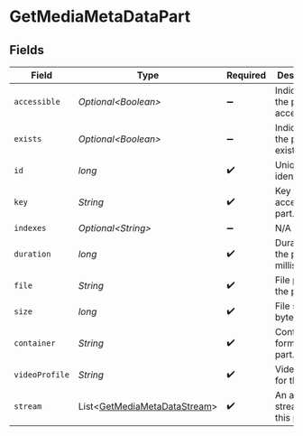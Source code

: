 # GetMediaMetaDataPart


## Fields

| Field                                                                              | Type                                                                               | Required                                                                           | Description                                                                        | Example                                                                            |
| ---------------------------------------------------------------------------------- | ---------------------------------------------------------------------------------- | ---------------------------------------------------------------------------------- | ---------------------------------------------------------------------------------- | ---------------------------------------------------------------------------------- |
| `accessible`                                                                       | *Optional\<Boolean>*                                                               | :heavy_minus_sign:                                                                 | Indicates if the part is accessible.                                               | true                                                                               |
| `exists`                                                                           | *Optional\<Boolean>*                                                               | :heavy_minus_sign:                                                                 | Indicates if the part exists.                                                      | true                                                                               |
| `id`                                                                               | *long*                                                                             | :heavy_check_mark:                                                                 | Unique part identifier.                                                            | 418385                                                                             |
| `key`                                                                              | *String*                                                                           | :heavy_check_mark:                                                                 | Key to access this part.                                                           | /library/parts/418385/1735864239/file.mkv                                          |
| `indexes`                                                                          | *Optional\<String>*                                                                | :heavy_minus_sign:                                                                 | N/A                                                                                | sd                                                                                 |
| `duration`                                                                         | *long*                                                                             | :heavy_check_mark:                                                                 | Duration of the part in milliseconds.                                              | 9610350                                                                            |
| `file`                                                                             | *String*                                                                           | :heavy_check_mark:                                                                 | File path for the part.                                                            | /mnt/Movies_1/W/Wicked (2024).mkv                                                  |
| `size`                                                                             | *long*                                                                             | :heavy_check_mark:                                                                 | File size in bytes.                                                                | 30649952104                                                                        |
| `container`                                                                        | *String*                                                                           | :heavy_check_mark:                                                                 | Container format of the part.                                                      | mkv                                                                                |
| `videoProfile`                                                                     | *String*                                                                           | :heavy_check_mark:                                                                 | Video profile for the part.                                                        | main 10                                                                            |
| `stream`                                                                           | List\<[GetMediaMetaDataStream](../../models/operations/GetMediaMetaDataStream.md)> | :heavy_check_mark:                                                                 | An array of streams for this part.                                                 |                                                                                    |